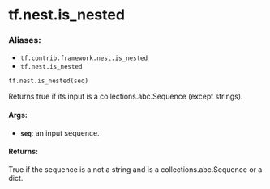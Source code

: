 <div itemscope itemtype="http://developers.google.com/ReferenceObject">
<meta itemprop="name" content="tf.nest.is_nested" />
<meta itemprop="path" content="Stable" />
</div>

# tf.nest.is_nested

### Aliases:

* `tf.contrib.framework.nest.is_nested`
* `tf.nest.is_nested`

``` python
tf.nest.is_nested(seq)
```

Returns true if its input is a collections.abc.Sequence (except strings).

#### Args:

* <b>`seq`</b>: an input sequence.


#### Returns:

True if the sequence is a not a string and is a collections.abc.Sequence
or a dict.